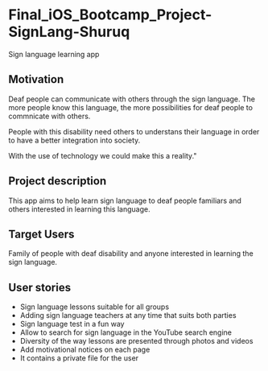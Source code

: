 # Final_iOS_Bootcamp_Project-SignLang-Shuruq
Sign language learning app

## Motivation
Deaf people can communicate with others through the sign language. The more people know this language, the more possibilities for deaf people to commnicate with others. 

People with this disability need others to understans their language in order to have a better integration into society.

With the use of technology we could make this a reality."


## Project description
This app aims to help learn sign language to deaf people familiars and others interested in learning this language.


## Target Users
Family of people with deaf disability and anyone interested in learning the sign language.


## User stories
   - Sign language lessons suitable for all groups
   - Adding sign language teachers at any time that suits both parties
   - Sign language test in a fun way
   - Allow to search for sign language in the YouTube search engine
   - Diversity of the way lessons are presented through photos and videos
   - Add motivational notices on each page
   - It contains a private file for the user
